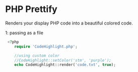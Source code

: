 # PHP Prettify

Renders your display PHP code into a beautiful colored code. 



1: passing as a file
```php
 <?php
    require 'CodeHighlight.php';

    //using custom color
    //CodeHighlight::setColor('stm', 'purple');
    echo CodeHighlight::render('code.txt', true);
```